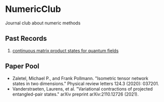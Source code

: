 # NumericClub
Journal club about numeric methods

## Past Records
1. [continuous matrix product states for quantum fields](20220204)

## Paper Pool
* Zaletel, Michael P., and Frank Pollmann. "Isometric tensor network states in two dimensions." Physical review letters 124.3 (2020): 037201.
* Vanderstraeten, Laurens, et al. "Variational contractions of projected entangled-pair states." arXiv preprint arXiv:2110.12726 (2021).
